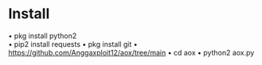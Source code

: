 # Install
• pkg install python2    
• pip2 install requests
• pkg install git
• https://github.com/Anggaxploit12/aox/tree/main
• cd aox
• python2 aox.py
